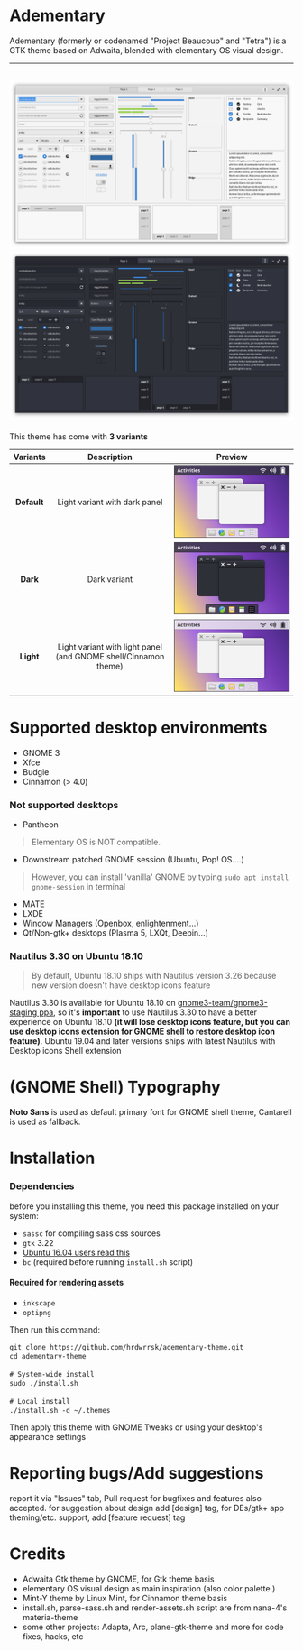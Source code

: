Adementary
======
Adementary (formerly or codenamed "Project Beaucoup" and "Tetra") is a GTK theme based on Adwaita, blended with elementary OS visual design.

-------------------
![Screenshot](/data/Screenshot.png)
![Screenshot](/data/Screenshot-dark.png)
-------------------
This theme has come with **3 variants**

**Variants** | **Description** | **Preview**
:-: | :-: | :-:
**Default** | Light variant with dark panel | ![Default](/data/variant-default.svg)
**Dark** | Dark variant | ![Dark](/data/variant-dark.svg)
**Light** | Light variant with light panel (and GNOME shell/Cinnamon theme) | ![Light](/data/variant-light.svg)

# Supported desktop environments
- GNOME 3
- Xfce
- Budgie
- Cinnamon (> 4.0)

### Not supported desktops
- Pantheon
> Elementary OS is NOT compatible.

- Downstream patched GNOME session (Ubuntu, Pop! OS....)
> However, you can install 'vanilla' GNOME by typing `sudo apt install gnome-session` in terminal

- MATE
- LXDE
- Window Managers (Openbox, enlightenment...)
- Qt/Non-gtk+ desktops (Plasma 5, LXQt, Deepin...)


### Nautilus 3.30 on Ubuntu 18.10
> By default, Ubuntu 18.10 ships with Nautilus version 3.26 because new version doesn't have desktop icons feature

Nautilus 3.30 is available for Ubuntu 18.10 on [gnome3-team/gnome3-staging ppa](https://launchpad.net/~gnome3-team/+archive/ubuntu/gnome3-staging?field.series_filter=cosmic), so it's **important** to use Nautilus 3.30 to have a better experience on Ubuntu 18.10 **(it will lose desktop icons feature, but you can use desktop icons extension for GNOME shell to restore desktop icon feature)**.
Ubuntu 19.04 and later versions ships with latest Nautilus with Desktop icons Shell extension

# (GNOME Shell) Typography
**Noto Sans** is used as default primary font for GNOME shell theme, Cantarell is used as fallback.

# Installation
### Dependencies
before you installing this theme, you need this package installed on your system:
- `sassc` for compiling sass css sources
- `gtk` 3.22
- [Ubuntu 16.04 users read this](https://github.com/hrdwrrsk/tetra-gtk-theme/wiki/Ubuntu-16.04-users-read-this)
- `bc` (required before running `install.sh` script)

#### Required for rendering assets
- `inkscape`
- `optipng`

Then run this command:

```
git clone https://github.com/hrdwrrsk/adementary-theme.git
cd adementary-theme

# System-wide install
sudo ./install.sh

# Local install
./install.sh -d ~/.themes
```

Then apply this theme with GNOME Tweaks or using your desktop's appearance settings

# Reporting bugs/Add suggestions
report it via "Issues" tab, Pull request for bugfixes and features also accepted.
for suggestion about design add [design] tag, for DEs/gtk+ app theming/etc. support, add [feature request] tag

# Credits
- Adwaita Gtk theme by GNOME, for Gtk theme basis
- elementary OS visual design as main inspiration (also color palette.)
- Mint-Y theme by Linux Mint, for Cinnamon theme basis
- install.sh, parse-sass.sh and render-assets.sh script are from nana-4's materia-theme
- some other projects: Adapta, Arc, plane-gtk-theme and more for code fixes, hacks, etc
